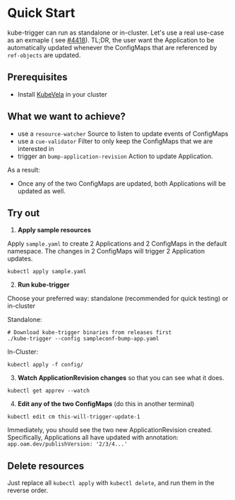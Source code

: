 # Quick Start

kube-trigger can run as standalone or in-cluster. Let's use a real use-case as an exmaple (
see [#4418](https://github.com/kubevela/kubevela/issues/4418)). TL;DR, the user want the Application to be automatically
updated whenever the ConfigMaps that are referenced by `ref-objects` are updated.

## Prerequisites

- Install [KubeVela](https://kubevela.net/docs/install) in your cluster

## What we want to achieve?

- use a `resource-watcher` Source to listen to update events of ConfigMaps
- use a `cue-validator` Filter to only keep the ConfigMaps that we are interested in
- trigger an `bump-application-revision` Action to update Application.

As a result:

- Once any of the two ConfigMaps are updated, both Applications will be updated as well.

## Try out

1. **Apply sample resources**

Apply `sample.yaml` to create 2 Applications and 2 ConfigMaps in the default namespace. The changes in 2 ConfigMaps will
trigger 2 Application updates.

```shell
kubectl apply sample.yaml
```

2. **Run kube-trigger**

Choose your preferred way: standalone (recommended for quick testing) or in-cluster

Standalone:

```shell
# Download kube-trigger binaries from releases first
./kube-trigger --config sampleconf-bump-app.yaml
```

In-Cluster:

```shell
kubectl apply -f config/
```

3. **Watch ApplicationRevision changes** so that you can see what it does.

```shell
kubectl get apprev --watch
```

4. **Edit any of the two ConfigMaps** (do this in another terminal)

```shell
kubectl edit cm this-will-trigger-update-1
```

Immediately, you should see the two new ApplicationRevision created. Specifically, Applications all have updated with
annotation: `app.oam.dev/publishVersion: '2/3/4...'`

## Delete resources

Just replace all `kubectl apply` with `kubectl delete`, and run them in the reverse order.